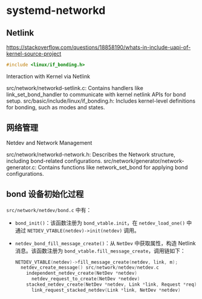 # systemd-networkd

## Netlink

https://stackoverflow.com/questions/18858190/whats-in-include-uapi-of-kernel-source-project

```c
#include <linux/if_bonding.h>
```

Interaction with Kernel via Netlink

src/network/networkd-setlink.c: Contains handlers like link_set_bond_handler to communicate with kernel netlink APIs for bond setup.
src/basic/include/linux/if_bonding.h: Includes kernel-level definitions for bonding, such as modes and states.

## 网络管理

Netdev and Network Management

src/network/networkd-network.h: Describes the Network structure, including bond-related configurations.
src/network/generator/network-generator.c: Contains functions like network_set_bond for applying bond configurations.

## bond 设备初始化过程

`src/network/netdev/bond.c` 中有：

- `bond_init()`：该函数注册为 `bond_vtable.init`，在 `netdev_load_one()` 中通过 `NETDEV_VTABLE(netdev)->init(netdev)` 调用。
- `netdev_bond_fill_message_create()`：从 `NetDev` 中获取属性，构造 Netlink 消息。该函数注册为 `bond_vtable.fill_message_create`，调用链如下：

  ```c
  NETDEV_VTABLE(netdev)->fill_message_create(netdev, link, m);
    netdev_create_message() src/network/netdev/netdev.c
      independent_netdev_create(NetDev *netdev)
        netdev_request_to_create(NetDev *netdev)
      stacked_netdev_create(NetDev *netdev, Link *link, Request *req)
        link_request_stacked_netdev(Link *link, NetDev *netdev)
  ```
